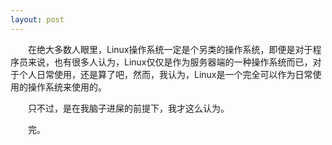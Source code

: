 ```yaml
---
layout: post
---
```


　　在绝大多数人眼里，Linux操作系统一定是个另类的操作系统，即便是对于程序员来说，也有很多人认为，Linux仅仅是作为服务器端的一种操作系统而已，对于个人日常使用，还是算了吧，然而，我认为，Linux是一个完全可以作为日常使用的操作系统来使用的。

　　只不过，是在我脑子进屎的前提下，我才这么认为。



　　完。